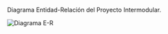 Diagrama Entidad-Relación del Proyecto Intermodular.


![Diagrama E-R](https://github.com/user-attachments/assets/8984ee52-69eb-4941-8b78-19431693cdca)

